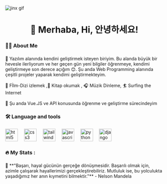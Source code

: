 ###

![jinx gif](https://github.com/user-attachments/assets/1664b34c-50b8-4518-b07d-a6d47a9ed014)


###

<h1 align="center">🤗 Merhaba, Hi, 안녕하세요!</h1>

###

<h3 align="left">👩‍💻  About Me</h3>

###

<p align="left">🔭 Yazılım alanında kendini geliştirmek isteyen biriyim. Bu alanda büyük bir hevesle ilerliyorum ve her geçen gün yeni bilgiler öğrenmeye, kendimi geliştirmeye son derece açığım 😊. Şu anda Web Programming alanında çeşitli projeler yaparak kendimi geliştirmekteyim.<br> <br>🎨 Fİlm-Dizi izlemek ,📖 Kitap okumak , 🎧 Müzik Dinleme, 🏄 Surfing the Internet<br><br>🌱 Şu anda Vue.JS ve API konusunda öğrenme ve geliştirme sürecindeyim</p>

###

<h3 align="left">🛠 Language and tools</h3>

###

<div align="left">
  <img src="https://img.shields.io/badge/HTML5-E34F26?logo=html5&logoColor=white&style=for-the-badge" height="40" alt="html5 logo"  />
  <img width="12" />
  <img src="https://img.shields.io/badge/CSS3-1572B6?logo=css3&logoColor=white&style=for-the-badge" height="40" alt="css3 logo"  />
  <img width="12" />
  <img src="https://img.shields.io/badge/Tailwind CSS-06B6D4?logo=tailwindcss&logoColor=black&style=for-the-badge" height="40" alt="tailwindcss logo"  />
  <img width="12" />
  <img src="https://img.shields.io/badge/JavaScript-F7DF1E?logo=javascript&logoColor=black&style=for-the-badge" height="40" alt="javascript logo"  />
  <img width="12" />
  <img src="https://img.shields.io/badge/Python-3776AB?logo=python&logoColor=white&style=for-the-badge" height="40" alt="python logo"  />
  <img width="12" />
  <img src="https://img.shields.io/badge/Django-092E20?logo=django&logoColor=white&style=for-the-badge" height="40" alt="django logo"  />
</div>

###

<h3 align="left">🔥   My Stats :</h3>

###

<p align="left">🌟 **"Başarı, hayal gücünün gerçeğe dönüşmesidir. Başarılı olmak için, azimle çalışarak hayallerimizi gerçekleştirebiliriz. Mutluluk ise, bu yolculukta yaşadığımız her anın kıymetini bilmektir."** - Nelson Mandela</p>

###

<!---
MertOzturk06/MertOzturk06 is a ✨ special ✨ repository because its `README.md` (this file) appears on your GitHub profile.
You can click the Preview link to take a look at your changes.
--->
